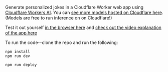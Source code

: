 Generate personalized jokes in a Cloudflare Worker web app using [Cloudflare Workers AI](https://developers.cloudflare.com/workers-ai/). You can [see more models hosted on Cloudflare here](https://developers.cloudflare.com/workers-ai/models/). (Models are free to run inference on on Cloudflare!)

Test it out yourself [in the browser here](https://intljokeday.burrito-bot.workers.dev/) and [check out the video explanation of the app here](https://x.com/lizziepika/status/1807902753307648163)

To run the code--clone the repo and run the following: 
```
npm install
npm run dev
```

```
npm run deploy
```
